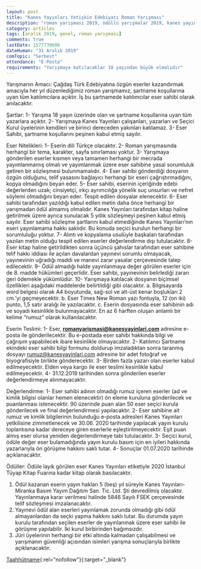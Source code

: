 ```yaml
---
layout: post
title: "Kanes Yayınları Yetişkin Edebiyatı Roman Yarışması"
description: "roman yarışması 2019, ödüllü yarışmalar 2019, kanes yayınları"
category: articles
tags: [aralık 2019, genel, roman yarışması]
comments: true
lastDate: 1577739600
dateHuman: "31 Aralık 2019"
comTopic: "Serbest"
attendance: "E-Posta"
requirements: "Yarışmaya katılacaklar 18 yaşından büyük olmalıdır"
---
```


Yarışmanın Amacı:
Çağdaş Türk Edebiyatına özgün eserler kazandırmak amacıyla her yıl düzenlediğimiz roman yarışmamız, şartname koşullarına uyan tüm katılımcılara açıktır. İş bu şartnamede katılımcılar eser sahibi olarak anılacaktır.

Şartlar:
1- Yarışma 18 yaşın üzerinde olan ve şartname koşullarına uyan tüm yazarlara açıktır.
2- Yarışmaya Kanes Yayınları çalışanları, yazarları ve Seçici Kurul üyelerinin kendileri ve birinci dereceden yakınları katılamaz.
3- Eser Sahibi, şartname koşullarını peşinen kabul etmiş sayılır.

Eser Nitelikleri:
1- Eserin dili Türkçe olacaktır.
2- Roman yarışmasında herhangi bir tema, karakter, sayfa sınırlaması yoktur.
3- Yarışmaya gönderilen eserler kısmen veya tamamen herhangi bir mecrada yayımlanmamış olmalı ve yayımlanmak üzere eser sahibine yasal sorumluluk getiren bir sözleşmesi bulunmamalıdır.
4- Eser sahibi gönderdiği dosyanın özgün olduğunu, telif yasasını bağlayıcı herhangi bir eseri çağrıştırmadığını, kopya olmadığını beyan eder.
5- Eser sahibi, eserinin içeriğinde edebi değerlerden uzak; cinsiyetçi, ırkçı ayrımcılığa yönelik suç unsurları ve nefret söylemi olmadığını beyan eder. Tespit edilen dosyalar elenecektir.
6- Eser sahibi tarafından yazıldığı kabul edilen metin daha önce herhangi bir yarışmadan ödül almamış olmalıdır. Kanes Yayınları tarafından kitap haline getirilmek üzere ayrıca sunulacak 5 yıllık sözleşmeyi peşinen kabul etmiş sayılır. Eser sahibi sözleşme şartlarını kabul etmediğinde Kanes Yayınları’nın eseri yayınlamama hakkı saklıdır. Bu konuda seçici kurulun herhangi bir sorumluluğu yoktur.
7- Alıntı ve kopyalama usulüyle başkaları tarafından yazılan metin olduğu tespit edilen eserler değerlendirme dışı tutulacaktır.
8- Eser kitap haline getirildikten sonra üçüncü şahıslar tarafından eser sahibine telif hakkı iddiası ile açılan davalardan yayınevi sorumlu olmayacak, yayınevinin uğradığı maddi ve manevi zarar yasalar çerçevesinde talep edilecektir.
9- Ödül almadığı halde yayınlanmaya değer görülen eserler için de 8. madde hükümleri geçerlidir. Eser sahibi, yayınevinin belirlediği zararı geri ödemekle yükümlüdür.
10- Yarışmaya katılacak dosyanın biçimsel özellikleri aşağıdaki maddelerde belirtildiği gibi olacaktır.
    a. Bilgisayarda word belgesi olarak A4 boyutunda, sağ-sol ve alt-üst kenar boşlukları 2 cm.’yi geçmeyecektir.
    b. Eser Times New Roman yazı fontuyla, 12 (on iki) punto, 1,5 satır aralığı ile yazılacaktır.
    c. Eserin dosyasında eser sahibinin adı ve soyadı kesinlikle bulunmayacaktır. En az 6 harften oluşan anlamlı bir kelime “rumuz” olarak kullanılacaktır.

Eserin Teslimi:
1- Eser, **romanyarismasi@kanesyayinlari.com** adresine e-posta ile gönderilecektir. Bu e-postada eser sahibi hakkında bilgi ve çağrışım yapabilecek ibare kesinlikle olmayacaktır.
2- Katılımcı Şartname ekindeki eser sahibi bilgi formunu doldurup imzaladıktan sonra taranmış dosyayı rumuz@kanesyayinlari.com adresine bir adet fotoğraf ve biyografisiyle birlikte gönderecektir.
3- Birden fazla yazarı olan eserler kabul edilmeyecektir. Elden veya kargo ile eser teslimi kesinlikle kabul edilmeyecektir.
4- 31.12.2019 tarihinden sonra gönderilen eserler değerlendirmeye alınmayacaktır.

Değerlendirme:
1- Eser sahibi adının olmadığı rumuz içeren eserler (ad ve kimlik bilgisi olanlar hemen elenecektir) ön eleme kuruluna gönderilecek ve puanlanması istenecektir. 90 üzerinde puan alan 50 eser seçici kurula gönderilecek ve final değerlendirmesi yapılacaktır.
2- Eser sahibine ait rumuz ve kimlik bilgilerinin bulunduğu e-posta adresleri Kanes Yayınları yetkilisine zimmetlenecek ve 30.06. 2020 tarihinde yapılacak yayın kurulu toplantısına kadar dereceye giren eserlerle eşleştirilmeyecektir. Eşit puan almış eser olursa yeniden değerlendirmeye tabi tutulacaktır.
3- Seçici kurul, ödüle değer eser bulamadığında yayın kurulu basım için en iyileri hakkında yazarlarıyla ön görüşme hakkını saklı tutar.
4- Sonuçlar 01.07.2020 tarihinde açıklanacaktır.

Ödüller:
Ödüle layık görülen eser Kanes Yayınları etiketiyle 2020 İstanbul Tüyap Kitap Fuarına kadar kitap olarak basılacaktır.
1. Ödül kazanan eserin yayın hakları 5 (beş) yıl süreyle Kanes Yayınları- Miranka Basım Yayım Dağıtım San. Tic. Ltd. Şti devredilmiş olacaktır. Yayınlanmaya karar verilmesi halinde 5846 Sayılı FSEK çerçevesinde telif sözleşmesi imzalanacaktır.
2. Yayınevi ödül alan eserleri yayınlamak zorunda olmadığı gibi ödül almayanlardan da seçki yapma hakkını saklı tutar. Bu durumda yayın kurulu tarafından seçilen eserler de yayınlanmak üzere eser sahibi ile görüşme yapılabilir. İki kurul birbirinden bağımsızdır.
3. Jüri üyelerinin herhangi bir etki altında kalmadan çalışabilmesi ve yarışmanın güvenliği açısından isimleri yarışma sonuçlarıyla birlikte açıklanacaktır.

[Taahhütname](https://firebasestorage.googleapis.com/v0/b/edebiyat-yarismalari.appspot.com/o/kanes-yayinlari-yetiskin-edebiyati-taahh%C3%BCtname.pdf?alt=media&token=019c1129-9eb4-4d0d-b4f8-6f4deecb4faa){:rel="nofollow"}{:target="_blank"}

